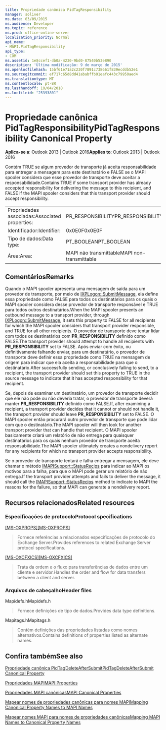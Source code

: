 ```yaml
---
title: Propriedade canônica PidTagResponsibility
manager: soliver
ms.date: 03/09/2015
ms.audience: Developer
ms.topic: reference
ms.prod: office-online-server
localization_priority: Normal
api_name:
- MAPI.PidTagResponsibility
api_type:
- COM
ms.assetid: 1e8ccef1-db0a-4230-9bd0-87540b53e890
description: 'Última modificação: 9 de março de 2015'
ms.openlocfilehash: 15bf61e71a2c230f7891c738661f839ecddb52e1
ms.sourcegitcommit: ef717c65d8dd41ababffb01eafc443c79950aed4
ms.translationtype: MT
ms.contentlocale: pt-BR
ms.lasthandoff: 10/04/2018
ms.locfileid: "25393801"
---
```

# <a name="pidtagresponsibility-canonical-property"></a><span data-ttu-id="120d1-103">Propriedade canônica PidTagResponsibility</span><span class="sxs-lookup"><span data-stu-id="120d1-103">PidTagResponsibility Canonical Property</span></span>

  
  
<span data-ttu-id="120d1-104">**Aplica-se a**: Outlook 2013 | Outlook 2016</span><span class="sxs-lookup"><span data-stu-id="120d1-104">**Applies to**: Outlook 2013 | Outlook 2016</span></span> 
  
<span data-ttu-id="120d1-105">Contém TRUE se algum provedor de transporte já aceita responsabilidade para entregar a mensagem para este destinatário e FALSE se o MAPI spooler considera que esse provedor de transporte deve aceitar a responsabilidade.</span><span class="sxs-lookup"><span data-stu-id="120d1-105">Contains TRUE if some transport provider has already accepted responsibility for delivering the message to this recipient, and FALSE if the MAPI spooler considers that this transport provider should accept responsibility.</span></span>
  
|||
|:-----|:-----|
|<span data-ttu-id="120d1-106">Propriedades associadas:</span><span class="sxs-lookup"><span data-stu-id="120d1-106">Associated properties:</span></span>  <br/> |<span data-ttu-id="120d1-107">PR_RESPONSIBILITY</span><span class="sxs-lookup"><span data-stu-id="120d1-107">PR_RESPONSIBILITY</span></span>  <br/> |
|<span data-ttu-id="120d1-108">Identificador:</span><span class="sxs-lookup"><span data-stu-id="120d1-108">Identifier:</span></span>  <br/> |<span data-ttu-id="120d1-109">0x0E0F</span><span class="sxs-lookup"><span data-stu-id="120d1-109">0x0E0F</span></span>  <br/> |
|<span data-ttu-id="120d1-110">Tipo de dados:</span><span class="sxs-lookup"><span data-stu-id="120d1-110">Data type:</span></span>  <br/> |<span data-ttu-id="120d1-111">PT_BOOLEAN</span><span class="sxs-lookup"><span data-stu-id="120d1-111">PT_BOOLEAN</span></span>  <br/> |
|<span data-ttu-id="120d1-112">Área:</span><span class="sxs-lookup"><span data-stu-id="120d1-112">Area:</span></span>  <br/> |<span data-ttu-id="120d1-113">MAPI não transmittable</span><span class="sxs-lookup"><span data-stu-id="120d1-113">MAPI non-transmittable</span></span>  <br/> |
   
## <a name="remarks"></a><span data-ttu-id="120d1-114">Comentários</span><span class="sxs-lookup"><span data-stu-id="120d1-114">Remarks</span></span>

<span data-ttu-id="120d1-115">Quando o MAPI spooler apresenta uma mensagem de saída para um provedor de transporte, por meio de [IXPLogon::SubmitMessage](ixplogon-submitmessage.md), ela define essa propriedade como FALSE para todos os destinatários para os quais o MAPI spooler considera desse provedor de transporte responsável e TRUE para todos outros destinatários.</span><span class="sxs-lookup"><span data-stu-id="120d1-115">When the MAPI spooler presents an outbound message to a transport provider, through [IXPLogon::SubmitMessage](ixplogon-submitmessage.md), it sets this property to FALSE for all recipients for which the MAPI spooler considers that transport provider responsible, and TRUE for all other recipients.</span></span> <span data-ttu-id="120d1-116">O provedor de transporte deve tentar lidar com todos os destinatários com **PR_RESPONSIBILITY** definido como FALSE.</span><span class="sxs-lookup"><span data-stu-id="120d1-116">The transport provider should attempt to handle all recipients with **PR_RESPONSIBILITY** set to FALSE.</span></span> <span data-ttu-id="120d1-117">Após enviar com êxito, ou definitivamente falhando enviar, para um destinatário, o provedor de transporte deve definir essa propriedade como TRUE na mensagem de origem para indicar que ela aceita a responsabilidade para que o destinatário.</span><span class="sxs-lookup"><span data-stu-id="120d1-117">After successfully sending, or conclusively failing to send, to a recipient, the transport provider should set this property to TRUE in the source message to indicate that it has accepted responsibility for that recipient.</span></span> 
  
<span data-ttu-id="120d1-118">Se, depois de examinar um destinatário, um provedor de transporte decidir que ele não pode ou não deveria tratar, o provedor de transporte deverá manter **PR_RESPONSIBILITY** definido como FALSE.</span><span class="sxs-lookup"><span data-stu-id="120d1-118">If, after examining a recipient, a transport provider decides that it cannot or should not handle it, the transport provider should leave **PR_RESPONSIBILITY** set to FALSE.</span></span> <span data-ttu-id="120d1-119">O MAPI spooler então procurará outro provedor de transporte que pode lidar com que o destinatário.</span><span class="sxs-lookup"><span data-stu-id="120d1-119">The MAPI spooler will then look for another transport provider that can handle that recipient.</span></span> <span data-ttu-id="120d1-120">O MAPI spooler basicamente criará um relatório de não entrega para quaisquer destinatários para os quais nenhum provedor de transporte aceita responsabilidade.</span><span class="sxs-lookup"><span data-stu-id="120d1-120">The MAPI spooler ultimately creates a nondelivery report for any recipients for which no transport provider accepts responsibility.</span></span> 
  
<span data-ttu-id="120d1-121">Se o provedor de transporte tentará e falha entregar a mensagem, ele deve chamar o método [IMAPISupport::StatusRecips](imapisupport-statusrecips.md) para indicar ao MAPI os motivos para a falha, para que o MAPI pode gerar um relatório de não entrega.</span><span class="sxs-lookup"><span data-stu-id="120d1-121">If the transport provider attempts and fails to deliver the message, it should call the [IMAPISupport::StatusRecips](imapisupport-statusrecips.md) method to indicate to MAPI the reasons for the failure, so that MAPI can generate a nondelivery report.</span></span> 
  
## <a name="related-resources"></a><span data-ttu-id="120d1-122">Recursos relacionados</span><span class="sxs-lookup"><span data-stu-id="120d1-122">Related resources</span></span>

### <a name="protocol-specifications"></a><span data-ttu-id="120d1-123">Especificações de protocolo</span><span class="sxs-lookup"><span data-stu-id="120d1-123">Protocol specifications</span></span>

<span data-ttu-id="120d1-124">[[MS-OXPROPS]](https://msdn.microsoft.com/library/f6ab1613-aefe-447d-a49c-18217230b148%28Office.15%29.aspx)</span><span class="sxs-lookup"><span data-stu-id="120d1-124">[[MS-OXPROPS]](https://msdn.microsoft.com/library/f6ab1613-aefe-447d-a49c-18217230b148%28Office.15%29.aspx)</span></span>
  
> <span data-ttu-id="120d1-125">Fornece referências a relacionados especificações de protocolo do Exchange Server.</span><span class="sxs-lookup"><span data-stu-id="120d1-125">Provides references to related Exchange Server protocol specifications.</span></span>
    
<span data-ttu-id="120d1-126">[[MS-OXCFXICS]](https://msdn.microsoft.com/library/b9752f3d-d50d-44b8-9e6b-608a117c8532%28Office.15%29.aspx)</span><span class="sxs-lookup"><span data-stu-id="120d1-126">[[MS-OXCFXICS]](https://msdn.microsoft.com/library/b9752f3d-d50d-44b8-9e6b-608a117c8532%28Office.15%29.aspx)</span></span>
  
> <span data-ttu-id="120d1-127">Trata da ordem e o fluxo para transferências de dados entre um cliente e servidor.</span><span class="sxs-lookup"><span data-stu-id="120d1-127">Handles the order and flow for data transfers between a client and server.</span></span>
    
### <a name="header-files"></a><span data-ttu-id="120d1-128">Arquivos de cabeçalho</span><span class="sxs-lookup"><span data-stu-id="120d1-128">Header files</span></span>

<span data-ttu-id="120d1-129">Mapidefs.h</span><span class="sxs-lookup"><span data-stu-id="120d1-129">Mapidefs.h</span></span>
  
> <span data-ttu-id="120d1-130">Fornece definições de tipo de dados.</span><span class="sxs-lookup"><span data-stu-id="120d1-130">Provides data type definitions.</span></span>
    
<span data-ttu-id="120d1-131">Mapitags.h</span><span class="sxs-lookup"><span data-stu-id="120d1-131">Mapitags.h</span></span>
  
> <span data-ttu-id="120d1-132">Contém definições das propriedades listadas como nomes alternativos.</span><span class="sxs-lookup"><span data-stu-id="120d1-132">Contains definitions of properties listed as alternate names.</span></span>
    
## <a name="see-also"></a><span data-ttu-id="120d1-133">Confira também</span><span class="sxs-lookup"><span data-stu-id="120d1-133">See also</span></span>



[<span data-ttu-id="120d1-134">Propriedade canônica PidTagDeleteAfterSubmit</span><span class="sxs-lookup"><span data-stu-id="120d1-134">PidTagDeleteAfterSubmit Canonical Property</span></span>](pidtagdeleteaftersubmit-canonical-property.md)


[<span data-ttu-id="120d1-135">Propriedades MAPI</span><span class="sxs-lookup"><span data-stu-id="120d1-135">MAPI Properties</span></span>](mapi-properties.md)
  
[<span data-ttu-id="120d1-136">Propriedades MAPI canônicas</span><span class="sxs-lookup"><span data-stu-id="120d1-136">MAPI Canonical Properties</span></span>](mapi-canonical-properties.md)
  
[<span data-ttu-id="120d1-137">Mapear nomes de propriedades canônicas para nomes MAPI</span><span class="sxs-lookup"><span data-stu-id="120d1-137">Mapping Canonical Property Names to MAPI Names</span></span>](mapping-canonical-property-names-to-mapi-names.md)
  
[<span data-ttu-id="120d1-138">Mapear nomes MAPI para nomes de propriedades canônicas</span><span class="sxs-lookup"><span data-stu-id="120d1-138">Mapping MAPI Names to Canonical Property Names</span></span>](mapping-mapi-names-to-canonical-property-names.md)

